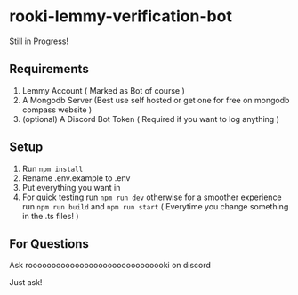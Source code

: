 # rooki-lemmy-verification-bot

Still in Progress!

## Requirements

1. Lemmy Account ( Marked as Bot of course )
2. A Mongodb Server (Best use self hosted or get one for free on mongodb compass website )
3. (optional) A Discord Bot Token ( Required if you want to log anything )

## Setup

1. Run `npm install`
2. Rename .env.example to .env
3. Put everything you want in
4. For quick testing run `npm run dev` otherwise for a smoother experience run `npm run build` and `npm run start` ( Everytime you change something in the .ts files! )

## For Questions

Ask roooooooooooooooooooooooooooooki on discord

Just ask!
